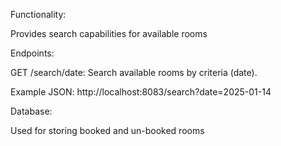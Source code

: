 Functionality: 

Provides search capabilities for available rooms 

Endpoints: 

GET /search/date: Search available rooms by criteria (date). 

Example JSON:  http://localhost:8083/search?date=2025-01-14 

Database: 

Used for storing booked and un-booked rooms 
